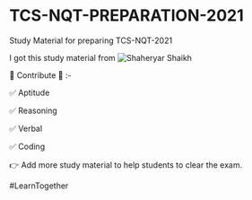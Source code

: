 # TCS-NQT-PREPARATION-2021
Study Material for preparing TCS-NQT-2021

I got this study material from 
![Shaheryar Shaikh](https://github.com/shaheryarshaikh1011) 

🌻 Contribute 🌻 :-

✅ Aptitude

✅ Reasoning

✅ Verbal 

✅ Coding

👉 Add more study material to help students to clear the exam. 

#LearnTogether

